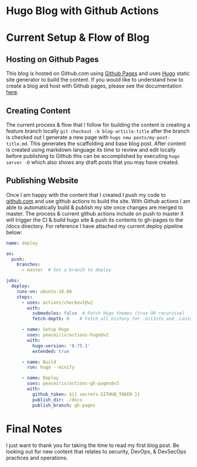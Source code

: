 # Hugo Blog with Github Actions


<!--more-->

# Current Setup & Flow of Blog

## Hosting on Github Pages

This blog is hosted on Github.com using [Github Pages](https://pages.github.com/) and uses [Hugo](https://gohugo.io/) static site generator to build the content. If you would like to understand how to create a blog and host with Github pages, please see the documentation [here](https://gohugo.io/hosting-and-deployment/hosting-on-github/#types-of-github-pages).

## Creating Content

The current process & flow that I follow for building the content is creating a feature branch locally ```git checkout -b blog-article-title``` after the branch is checked out I generate a new page with ```hugo new posts/my-post-title.md```. This generates the scaffolding and base blog post. After content is created using markdown language its time to review and edit locally before publishing to Github this can be accomplished by executing ```hugo server -D``` which also shows any draft posts that you may have created. 

##  Publishing Website

Once I am happy with the content that I created I push my code to [github.com](https://github.com) and use github actions to build the site. With Github actions I am able to automatically build & publish my site once changes are merged to master. The process & current github actions include on push to master it will trigger the CI & build hugo site & push its contents to gh-pages to the /docs directory. For reference I have attached my current deploy pipeline below:  

```yaml
name: deploy

on:
  push:
    branches:
      - master  # Set a branch to deploy

jobs:
  deploy:
    runs-on: ubuntu-18.04
    steps:
      - uses: actions/checkout@v2
        with:
          submodules: false  # Fetch Hugo themes (true OR recursive)
          fetch-depth: 0    # Fetch all history for .GitInfo and .Lastmod

      - name: Setup Hugo
        uses: peaceiris/actions-hugo@v2
        with:
          hugo-version: '0.75.1'
          extended: true

      - name: Build
        run: hugo --minify

      - name: Deploy
        uses: peaceiris/actions-gh-pages@v3
        with:
          github_token: ${{ secrets.GITHUB_TOKEN }}
          publish_dir: ./docs
          publish_branch: gh-pages
```

# Final Notes

I just want to thank you for taking the time to read my first blog post. Be looking out for new content that relates to security, DevOps, & DevSecOps practices and operations. 



